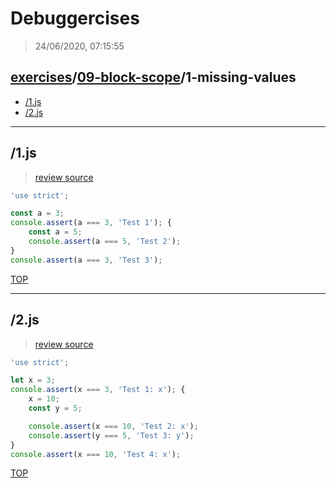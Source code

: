 # Debuggercises 

> 24/06/2020, 07:15:55 

## [exercises](../../README.md)/[09-block-scope](../README.md)/1-missing-values 

- [/1.js](#1js)  
- [/2.js](#2js)  
---

## /1.js 

>  
>
> [review source](..\..\..\exercises\09-block-scope\1-missing-values/1.js)

```js
'use strict';

const a = 3;
console.assert(a === 3, 'Test 1'); {
    const a = 5;
    console.assert(a === 5, 'Test 2');
}
console.assert(a === 3, 'Test 3');
```

[TOP](#debuggercises)

---

## /2.js 

>  
>
> [review source](..\..\..\exercises\09-block-scope\1-missing-values/2.js)

```js
'use strict';

let x = 3;
console.assert(x === 3, 'Test 1: x'); {
    x = 10;
    const y = 5;

    console.assert(x === 10, 'Test 2: x');
    console.assert(y === 5, 'Test 3: y');
}
console.assert(x === 10, 'Test 4: x');
```

[TOP](#debuggercises)

